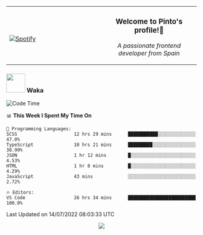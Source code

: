 <table width="100%" align="center"> 
  <tr>
  <td width="50%">
      
&nbsp; <br> [![Spotify](https://novatorem-zeta-rust.vercel.app/api/spotify)](https://open.spotify.com/user/novatorem-zeta-rust)

  </td>
  <td width="50%">
    <h3 align="center">Welcome to Pinto's profile!👋</h3>
    <p align="center"><em>A passionate frontend developer from Spain</em></p>
  </td>
  </table>

### <img src="https://media.giphy.com/media/VgCDAzcKvsR6OM0uWg/giphy.gif" width="50"> Waka

  <!--START_SECTION:waka-->
![Code Time](http://img.shields.io/badge/Code%20Time-650%20hrs%2025%20mins-blue)

📊 **This Week I Spent My Time On** 

```text
💬 Programming Languages: 
SCSS                     12 hrs 29 mins      ███████████░░░░░░░░░░░░░░   47.0% 
TypeScript               10 hrs 21 mins      █████████░░░░░░░░░░░░░░░░   38.99% 
JSON                     1 hr 12 mins        █░░░░░░░░░░░░░░░░░░░░░░░░   4.53% 
HTML                     1 hr 8 mins         █░░░░░░░░░░░░░░░░░░░░░░░░   4.29% 
JavaScript               43 mins             ░░░░░░░░░░░░░░░░░░░░░░░░░   2.72%

🔥 Editors: 
VS Code                  26 hrs 34 mins      █████████████████████████   100.0%

```


 Last Updated on 14/07/2022 08:03:33 UTC
<!--END_SECTION:waka-->

<div align="center">
<img src="https://github-readme-stats-gilt-tau.vercel.app/api/top-langs/?username=pinto-hub&layout=compact&theme=dracula" />
</div>
